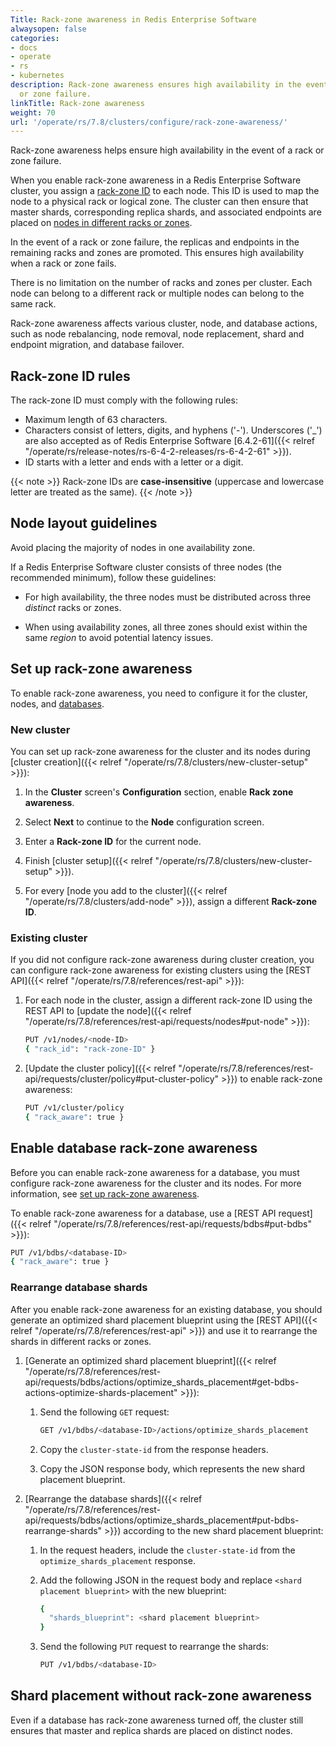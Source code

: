 ```yaml
---
Title: Rack-zone awareness in Redis Enterprise Software
alwaysopen: false
categories:
- docs
- operate
- rs
- kubernetes
description: Rack-zone awareness ensures high availability in the event of a rack
  or zone failure.
linkTitle: Rack-zone awareness
weight: 70
url: '/operate/rs/7.8/clusters/configure/rack-zone-awareness/'
---
```

Rack-zone awareness helps ensure high availability in the event of a rack or zone failure.

When you enable rack-zone awareness in a Redis Enterprise Software cluster, you assign
a [rack-zone ID](#rack-zone-id-rules) to each node. This ID is used to map the node to a
physical rack or logical zone. The cluster can then ensure that master shards, corresponding replica shards, and associated endpoints are placed on [nodes in different racks or zones](#node-layout-guidelines).

In the event of a rack or zone failure, the replicas and endpoints in the remaining racks and zones are promoted. This ensures high availability when a rack or zone fails.

There is no limitation on the number of racks and zones per cluster. Each
node can belong to a different rack or multiple nodes can belong to the
same rack.

Rack-zone awareness affects various cluster, node, and database actions, such as node rebalancing, node removal, node replacement, shard and endpoint migration, and database failover.

## Rack-zone ID rules

The rack-zone ID must comply with the following rules:

- Maximum length of 63 characters.
- Characters consist of letters, digits, and hyphens ('-'). Underscores ('_') are also accepted as of Redis Enterprise Software [6.4.2-61]({{< relref "/operate/rs/release-notes/rs-6-4-2-releases/rs-6-4-2-61" >}}).
- ID starts with a letter and ends with a letter or a digit.

{{< note >}}
Rack-zone IDs are **case-insensitive** (uppercase and lowercase letter are treated as the same).
{{< /note >}}

## Node layout guidelines

Avoid placing the majority of nodes in one availability zone.

If a Redis Enterprise Software cluster consists of three nodes (the recommended minimum), follow these guidelines:

- For high availability, the three nodes must be distributed across three *distinct* racks or zones.

- When using availability zones, all three zones should exist within the same *region* to avoid potential latency issues.

## Set up rack-zone awareness

To enable rack-zone awareness, you need to configure it for the
cluster, nodes, and [databases](#enable-database-rack-zone-awareness).

### New cluster

You can set up rack-zone awareness for the cluster and its nodes during [cluster creation]({{< relref "/operate/rs/7.8/clusters/new-cluster-setup" >}}):

1. In the **Cluster** screen's **Configuration** section, enable **Rack zone awareness**.

1. Select **Next** to continue to the **Node** configuration screen.

1. Enter a **Rack-zone ID** for the current node.

1. Finish [cluster setup]({{< relref "/operate/rs/7.8/clusters/new-cluster-setup" >}}).

1. For every [node you add to the cluster]({{< relref "/operate/rs/7.8/clusters/add-node" >}}), assign a different **Rack-zone ID**.

### Existing cluster

If you did not configure rack-zone awareness during cluster creation, you can configure rack-zone awareness for existing clusters using the [REST API]({{< relref "/operate/rs/7.8/references/rest-api" >}}):

1. For each node in the cluster, assign a different rack-zone ID using the REST API to [update the node]({{< relref "/operate/rs/7.8/references/rest-api/requests/nodes#put-node" >}}):

    ```sh
    PUT /v1/nodes/<node-ID>
    { "rack_id": "rack-zone-ID" }
    ```

1. [Update the cluster policy]({{< relref "/operate/rs/7.8/references/rest-api/requests/cluster/policy#put-cluster-policy" >}}) to enable rack-zone awareness:

    ```sh
    PUT /v1/cluster/policy
    { "rack_aware": true }
    ```

## Enable database rack-zone awareness

Before you can enable rack-zone awareness for a database, you must configure rack-zone awareness for the cluster and its nodes. For more information, see [set up rack-zone awareness](#set-up-rack-zone-awareness).

<!--
To enable rack-zone awareness for a database using the Cluster Manager UI:

1. From **databases**, [create a new database]({{< relref "/operate/rs/7.8/databases/create" >}}) or edit an existing database's **configuration**.

1. Expand the **High availability & durability** section.

1. Enable [**Replication**]({{< relref "/operate/rs/7.8/databases/durability-ha/replication" >}}).

1. Select **Rack-zone awareness**.

    {{<image filename="images/rs/screenshots/databases/config-rack-zone-awareness.png" alt="Select the Rack-zone awareness checkbox to enable rack-zone awareness for the database." >}}

1. **Create** or **Save** your database.

1. [Rearrange database shards](#rearrange-database-shards) to optimize an existing database for rack-zone awareness.

    {{<note>}}
If you enabled rack-zone awareness during database creation, you can ignore this step.
    {{</note>}}
-->

To enable rack-zone awareness for a database, use a [REST API request]({{< relref "/operate/rs/7.8/references/rest-api/requests/bdbs#put-bdbs" >}}):

```sh
PUT /v1/bdbs/<database-ID>
{ "rack_aware": true }
```

### Rearrange database shards

After you enable rack-zone awareness for an existing database, you should generate an optimized shard placement blueprint using the [REST API]({{< relref "/operate/rs/7.8/references/rest-api" >}}) and use it to rearrange the shards in different racks or zones.

1. [Generate an optimized shard placement blueprint]({{< relref "/operate/rs/7.8/references/rest-api/requests/bdbs/actions/optimize_shards_placement#get-bdbs-actions-optimize-shards-placement" >}}):

    1. Send the following `GET` request:

        ```sh
        GET /v1/bdbs/<database-ID>/actions/optimize_shards_placement
        ```

    1. Copy the `cluster-state-id` from the response headers.

    1. Copy the JSON response body, which represents the new shard placement blueprint.

1. [Rearrange the database shards]({{< relref "/operate/rs/7.8/references/rest-api/requests/bdbs/actions/optimize_shards_placement#put-bdbs-rearrange-shards" >}}) according to the new shard placement blueprint:

    1. In the request headers, include the <nobr>`cluster-state-id`</nobr> from the `optimize_shards_placement` response.

    1. Add the following JSON in the request body and replace <nobr>`<shard placement blueprint>`</nobr> with the new blueprint:

        ```sh
        {
          "shards_blueprint": <shard placement blueprint>
        }
        ```

    1. Send the following `PUT` request to rearrange the shards:

        ```sh
        PUT /v1/bdbs/<database-ID>
        ```

## Shard placement without rack-zone awareness

Even if a database has rack-zone awareness turned off, the cluster still ensures that master and replica shards are placed on distinct nodes.
